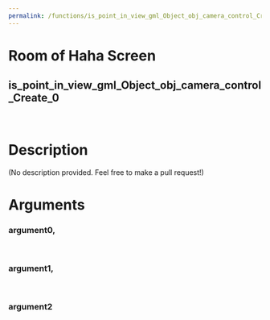 ```yaml
---
permalink: /functions/is_point_in_view_gml_Object_obj_camera_control_Create_0
---
```

# Room of Haha Screen  
## is_point_in_view_gml_Object_obj_camera_control_Create_0  
&nbsp;  
# Description  
(No description provided. Feel free to make a pull request!) 
&nbsp;  
# Arguments
### argument0, 

&nbsp;  
### argument1, 

&nbsp;  
### argument2

&nbsp;  


